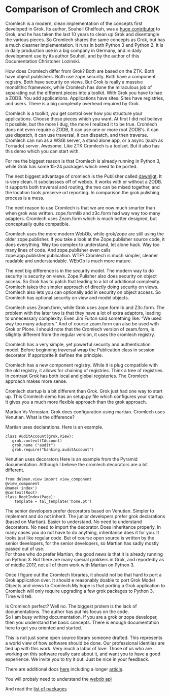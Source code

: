 Comparison of Cromlech and CROK
=============================

Cromlech is a modern, clean implementation of the concepts first developed
in Grok. Its author, Souheil Chelfouh,  was a
[huge contributor](https://pypi.org/user/trollfot/)
to Grok, and he has taken the last 10 years to clean up Grok
and disentangle the various pieces.  So Cromlech  shares the same concepts
as Grok, but
has a much clearner implementation.  It runs in both Python 3 and Python 2.
It is in daily production use in a big company in Germany, and in
daily development use by its author Souheil, and by the author of this
Documentation Christoher Lozinski.

How does Cromlech differ from Grok? Both are based on the ZTK. Both have
object publishers.  Both use zope.security.  Both have a component registry.
Both have security on views.  But Grok is really a massive monolithic
framework, while Cromlech has done the miraculous job of
separating out the different pieces into a toolkit.  With Grok you
have to hae a ZODB.  You add applications.  Applications  have sites.  Sites
have registries, and users.  There is a big complexity overhead required by
Grok.

Cromlech is a toolkit, you get control over how you structure your
applications. Choose those pieces which you want.
At first I did not believe it possible, but the more I dug, the more I realized
it to be true.  Cromlech does not even require a ZODB, It can use one or
more root ZODB's. it can use dispatch, it can use traversal, it can dispatch,
and then traverse.   Cromlech can run as a WSGI server, a stand alone app, or a
async (such as Tornado) server.  Awesome.  Like ZTK Cromlech is a toolset.
But it also has this demo which you can start with. 

For me the biggest reason is that Cromlech
is already running in Python 3, while Grok has some
15-24 packages which need to be ported.   

The next biggest advantage of cromlech is the Publisher called
[dawnligt](https://github.com/Cromlech/dawnlight).
It is very clean.  It
subclassses off of webob.  It works with or without a ZODB.
It supports both traversal and routing, the two can be
mixed together, and the location tools preserve url reporting.
In comparison the grok pulishing process is a mess. 

The next reason to use Cromlech is that we are now much smarter
than when grok was written.
zope.formlib and z3c.form had way way too many adapters.  Cromlech uses
Zeam.form
which is much better designed, but conceptually quite compatible.

Cromlech uses the more modern WebOb,
while grok/zope are still using the older zope.publisher.
If you take a look at the Zope.publisher source code, it does everything.
Way too complex to understand, let alone hack.  Way too many lines of code.
And zope.publisher
even calls zope.app.publisher.publication. WTF?
Cromlech is much simpler, cleaner readable and understandable.
WEbOb is much more mature.

The next big difference is in the security model.  The
modern way to do security is security on views.
Zope.Pulisher also does security on object access.
So Grok has to patch that leading to a lot of additional complexity.
Cromlech takes the simpler approach of directly doing security on views.
Cromlech also lets you can optionally add in security on object access.
So Cromlech has optional security on view and model objects. 

Cromlech uses Zeam.form, while Grok uses
zope.formlib and Z3c.form.  The problem with the later two is that they
have a lot of extra adaptors, leading to unnecessary complexity.  Even
Jim Fulton said something like: “We used way too many adaptors.”  And of
course zeam.form can also be used with Grok or Plone.  I should note that
the Cromlech version of zeam.form, is sllightly different from the regular
version, it uses the cromlech registry. 

Cromlech has a very simple, yet powerful security and authentication  model.
Before beginning traversal wrap the Publication class in session decorator.  If
approprite it defines the principle. 

Cromlech has a new component registry.
While it is plug compatible with the old registry, it allows for chaining of
registries.  Think a tree of registries. In contrast Grok has both local and
global registeries.  The Cromlech approach makes more sense.

Cromlech startup is a bit different than Grok.  Grok just had one way to
start up.  This Cromlech demo has an setup.py file which
configures your startup. It gives you a much more flexible  approach
than the grok approach. 


Martian Vs Venusian.
Grok does configuration using martian.  Cromlech
uses Venutian.  What is the difference?

Martian  uses declarations.   Here is an example.

```
class AuditAccount(grok.View):
   grok.context(IAccount)
   grok.name ("audit")
   grok.require("banking.auditAccount")
```

Venutian uses decorators  Here is an example from the Pyramid documentation.
Although I believe the cromlech decorators are a bit different.


```
from dolmen.view import view_component
@view_component
@name('index')
@context(Root)
class RootIndex(Page):
    template = tal_template('home.pt')
```

The senior developers prefer decorators based on Venutian.
Simpler to implement and do not 
inherit.  The junior developers prefer grok declarations (based on Martian).
Easier to understand.  No need to understand decorators.  No need to import
the decorator. Does inheritance properly.
In many cases you do not have to do anything, 
inheritance does it for you.  It looks just like regular code.  But of 
course open source is written by the senior developers, for the senior 
developers, so Martian has sadly mostly passed out of use.  
For those who do prefer Martian, the good news is that it is already running on
Python 3.  But there are many special grokkers in Grok, and reportedly as of 
middle 2017, not all of them work  with Martian on Python 3. 

Once I figure out the Cromlech libraries, it should not be that 
hard to port a Grok application over.  It should e reasonably doable to port Grok Model Objects and views to
Cromlech.My hope is that porting a Grok 
application to Cromlech will only require upgrading a few grok packages to 
Python 3.  Time will tell. 

Is Cromlech perfect?  Well no.  The biggest prolem is the lack of 
documentations.  The author has put his focus on the code.  
So I am busy writing documentation. If
you are a grok or zope developer, then you understand the basic concepts. 
There is enough documentation here to get you oriented and started.  

This is not just some open source library someone drafted.  This represents 
a world
view of how software should be done.  Our professional identiies are tied up 
with this work.  Very much a labor of love.  Those of us who are working 
on this 
software really care about it, and want you to have a good experience.  We 
invite you to try it out.  Just be nice in your feedback. 

There are additional docs [here](./src/cromdemo/docs) including 
a longer   [article](./src/cromdemo/docs/article.md).

You will probaly need to understand the [webob api](https://docs.pylonsproject.org/projects/webob/en/stable/reference.html)

And read the [list of packages](http://trac.dolmen-project.org/wiki/technical-overview)
